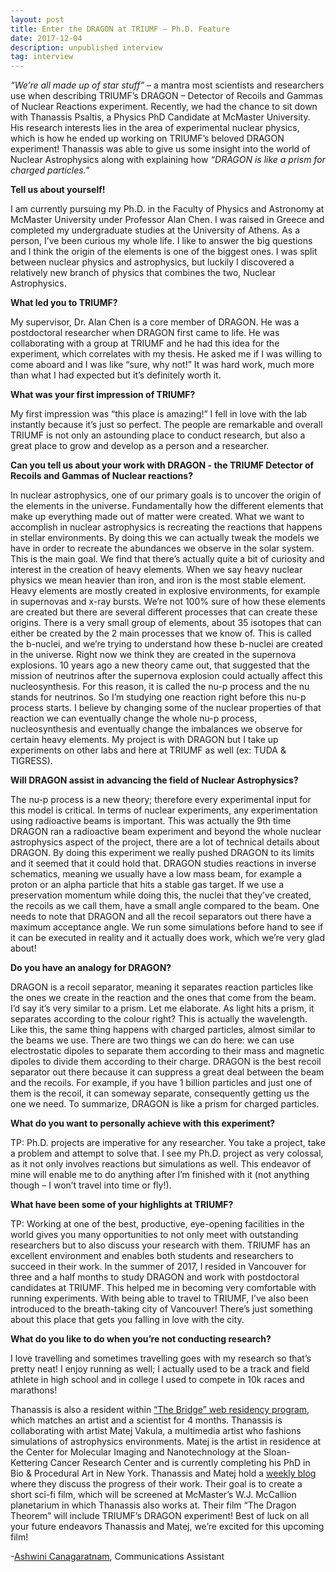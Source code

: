 ```yaml
---
layout: post
title: Enter the DRAGON at TRIUMF – Ph.D. Feature
date: 2017-12-04 
description: unpublished interview
tag: interview
---
```


*“We’re all made up of star stuff”* – a mantra most scientists and researchers use when describing TRIUMF’s DRAGON – Detector of Recoils and Gammas of Nuclear Reactions experiment. Recently, we had the chance to sit down with Thanassis Psaltis, a Physics PhD Candidate at McMaster University. His research interests lies in the area of experimental nuclear physics, which is how he ended up working on TRIUMF’s beloved DRAGON experiment! Thanassis was able to give us some insight into the world of Nuclear Astrophysics along with explaining how *“DRAGON is like a prism for charged particles.”*

**Tell us about yourself!**

I am currently pursuing my Ph.D. in the Faculty of Physics and Astronomy at McMaster University under Professor Alan Chen. I was raised in Greece and completed my undergraduate studies at the University of Athens. As a person, I’ve been curious my whole life. I like to answer the big questions and I think the origin of the elements is one of the biggest ones. I was split between nuclear physics and astrophysics, but luckily I discovered a relatively new branch of physics that combines the two, Nuclear Astrophysics.


**What led you to TRIUMF?** 

My supervisor, Dr. Alan Chen is a core member of DRAGON. He was a postdoctoral researcher when DRAGON first came to life. He was collaborating with a group at TRIUMF and he had this idea for the experiment, which correlates with my thesis. He asked me if I was willing to come aboard and I was like “sure, why not!” It was hard work, much more than what I had expected but it’s definitely worth it. 


**What was your first impression of TRIUMF?**

My first impression was “this place is amazing!” I fell in love with the lab instantly because it’s just so perfect. The people are remarkable and overall TRIUMF is not only an astounding place to conduct research, but also a great place to grow and develop as a person and a researcher.


**Can you tell us about your work with DRAGON - the TRIUMF Detector of Recoils and Gammas of Nuclear reactions?**

In nuclear astrophysics, one of our primary goals is to uncover the origin of the elements in the universe. Fundamentally how the different elements that make up everything made out of matter were created. What we want to accomplish in nuclear astrophysics is recreating the reactions that happens in stellar environments. By doing this we can actually tweak the models we have in order to recreate the abundances we observe in the solar system. This is the main goal. We find that there’s actually quite a bit of curiosity and interest in the creation of heavy elements. When we say heavy nuclear physics we mean heavier than iron, and iron is the most stable element. Heavy elements are mostly created in explosive environments, for example in supernovas and x-ray bursts. We’re not 100% sure of how these elements are created but there are several different processes that can create these origins. There is a very small group of elements, about 35 isotopes that can either be created by the 2 main processes that we know of. This is called the b-nuclei, and we’re trying to understand how these b-nuclei are created in the universe. Right now we think they are created in the supernova explosions. 10 years ago a new theory came out, that suggested that the mission of neutrinos after the supernova explosion could actually affect this nucleosynthesis. For this reason, it is called the nu-p process and the nu stands for neutrinos. So I’m studying one reaction right before this nu-p process starts. I believe by changing some of the nuclear properties of that reaction we can eventually change the whole nu-p process, nucleosynthesis and eventually change the imbalances we observe for certain heavy elements. My project is with DRAGON but I take up experiments on other labs and here at TRIUMF as well (ex: TUDA & TIGRESS). 

**Will DRAGON assist in advancing the field of Nuclear Astrophysics?**

The nu-p process is a new theory; therefore every experimental input for this model is critical. In terms of nuclear experiments, any experimentation using radioactive beams is important. This was actually the 9th time DRAGON ran a radioactive beam experiment and beyond the whole nuclear astrophysics aspect of the project, there are a lot of technical details about DRAGON. By doing this experiment we really pushed DRAGON to its limits and it seemed that it could hold that. DRAGON studies reactions in inverse schematics, meaning we usually have a low mass beam, for example a proton or an alpha particle that hits a stable gas target. If we use a preservation momentum while doing this, the nuclei that they’ve created, the recoils as we call them, have a small angle compared to the beam. One needs to note that DRAGON and all the recoil separators out there have a maximum acceptance angle. We run some simulations before hand to see if it can be executed in reality and it actually does work, which we’re very glad about!


**Do you have an analogy for DRAGON?**

DRAGON is a recoil separator, meaning it separates reaction particles like the ones we create in the reaction and the ones that come from the beam. I’d say it’s very similar to a prism. Let me elaborate. As light hits a prism, it separates according to the colour right? This is actually the wavelength. Like this, the same thing happens with charged particles, almost similar to the beams we use. There are two things we can do here: we can use electrostatic dipoles to separate them according to their mass and magnetic dipoles to divide them according to their charge. DRAGON is the best recoil separator out there because it can suppress a great deal between the beam and the recoils. For example, if you have 1 billion particles and just one of them is the recoil, it can someway separate, consequently getting us the one we need. To summarize, DRAGON is like a prism for charged particles.


**What do you want to personally achieve with this experiment?**

TP: Ph.D. projects are imperative for any researcher. You take a project, take a problem and attempt to solve that. I see my Ph.D. project as very colossal, as it not only involves reactions but simulations as well. This endeavor of mine will enable me to do anything after I’m finished with it (not anything though – I won’t travel into time or fly!). 


**What have been some of your highlights at TRIUMF?**

TP: Working at one of the best, productive, eye-opening facilities in the world gives you many opportunities to not only meet with outstanding researchers but to also discuss your research with them. TRIUMF has an excellent environment and enables both students and researchers to succeed in their work. In the summer of 2017, I resided in Vancouver for three and a half months to study DRAGON and work with postdoctoral candidates at TRIUMF. This helped me in becoming very comfortable with running experiments. With being able to travel to TRIUMF, I’ve also been introduced to the breath-taking city of Vancouver! There’s just something about this place that gets you falling in love with the city. 


**What do you like to do when you’re not conducting research?**

I love travelling and sometimes travelling goes with my research so that’s pretty neat! I enjoy running as well; I actually used to be a track and field athlete in high school and in college I used to compete in 10k races and marathons!

Thanassis is also a resident within [“The Bridge” web residency program](https://www.sciartcenter.org/the-bridge.html), which matches an artist and a scientist for 4 months. Thanassis is collaborating with artist Matej Vakula, a multimedia artist who fashions simulations of astrophysics environments. Matej is the artist in residence at the Center for Molecular Imaging and Nanotechnology at the Sloan-Kettering Cancer Research Center and is currently completing his PhD in Bio & Procedural Art in New York. Thanassis and Matej hold a [weekly blog](https://www.sciartcenter.org/group-4-matej--thanassis) where they discuss the progress of their work. Their goal is to create a short sci-fi film, which will be screened at McMaster’s W.J. McCallion planetarium in which Thanassis also works at. Their film “The Dragon Theorem” will include TRIUMF’s DRAGON experiment! Best of luck on all your future endeavors Thanassis and Matej, we’re excited for this upcoming film!


-[Ashwini Canagaratnam](https://ca.linkedin.com/in/ashwinican), Communications Assistant 

